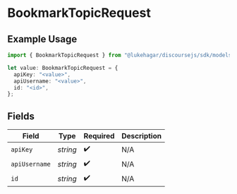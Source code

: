 # BookmarkTopicRequest

## Example Usage

```typescript
import { BookmarkTopicRequest } from "@lukehagar/discoursejs/sdk/models/operations";

let value: BookmarkTopicRequest = {
  apiKey: "<value>",
  apiUsername: "<value>",
  id: "<id>",
};
```

## Fields

| Field              | Type               | Required           | Description        |
| ------------------ | ------------------ | ------------------ | ------------------ |
| `apiKey`           | *string*           | :heavy_check_mark: | N/A                |
| `apiUsername`      | *string*           | :heavy_check_mark: | N/A                |
| `id`               | *string*           | :heavy_check_mark: | N/A                |